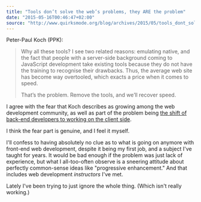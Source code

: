 ```yaml
---
title: "Tools don’t solve the web’s problems, they ARE the problem"
date: "2015-05-16T00:46:47+02:00"
source: "http://www.quirksmode.org/blog/archives/2015/05/tools_dont_solv.html"
---
```


Peter-Paul Koch (PPK):

> Why all these tools? I see two related reasons: emulating native, and the fact that people with a server-side background coming to JavaScript development take existing tools because they do not have the training to recognise their drawbacks. Thus, the average web site has become way overtooled, which exacts a price when it comes to speed.
>
> That’s the problem. Remove the tools, and we’ll recover speed.

I agree with the fear that Koch describes as growing among the web development community, as well as part of the problem being [the shift of back-end developers to working on the client side](http://www.quirksmode.org/blog/archives/2015/01/front_end_and_b.html).

I think the fear part is genuine, and I feel it myself.

I'll confess to having absolutely no clue as to what is going on anymore with front-end web development, despite it being my first job, and a subject I've taught for years. It would be bad enough if the problem was just lack of experience, but what I all-too-often observe is a sneering attitude about perfectly common-sense ideas like "progressive enhancement." And that includes web development *instructors* I've met.

Lately I've been trying to just ignore the whole thing. (Which isn't really working.)
